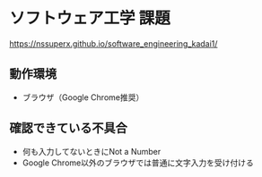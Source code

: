 # ソフトウェア工学 課題

https://nssuperx.github.io/software_engineering_kadai1/

## 動作環境
* ブラウザ（Google Chrome推奨）

## 確認できている不具合
* 何も入力してないときにNot a Number
* Google Chrome以外のブラウザでは普通に文字入力を受け付ける
